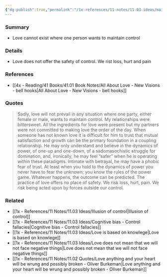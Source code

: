 ```yaml
---
{"dg-publish":true,"permalink":"/1x-references/11-notes/11-03-ideas/maintaining-control-cannot-exist-with-love/","title":"Maintaining control cannot exist with love","created":"2025-03-27T20:56:51.898+03:00","updated":"2025-04-14T19:39:44.234+03:00"}
---
```



### Summary
- Love cannot exist where one person wants to maintain control

### Details
- Love does not offer the safety of control. We rist loss, hurt and pain

### References
- [[4x - Reading/41 Books/41.01 Book Notes/All About Love - New Visions - bell hooks\|All About Love - New Visions - bell hooks]]

### Quotes
> Sadly, love will not prevail in any situation where one party, either female or male, wants to maintain control. My relationships were bittersweet. All the ingredients for love were present but my partners were not committed to making love the order of the day. When someone has not known love it is difficult for him to trust that mutual satisfaction and growth can be the primary foundation in a coupling relationship. He may only understand and believe in the dynamics of power, of one-up and one-down, of a sadomasochistic struggle for domination, and, ironically, he may feel “safer” when he is operating within these paradigms. Intimate with betrayal, he may have a phobic fear of trust. At least when you hold to the dynamics of power you never have to fear the unknown; you know the rules of the power game. Whatever happens, the outcome can be predicted. The practice of love offers no place of safety. We risk loss, hurt, pain. We risk being acted upon by forces outside our control.


### Related
- [[1x - References/11 Notes/11.03 Ideas/Illusion of control\|Illusion of control]]
- [[1x - References/11 Notes/11.03 Ideas/Cognitive bias - Control fallacies\|Cognitive bias - Control fallacies]]
- [[1x - References/11 Notes/11.03 Ideas/Love is based on knowlege\|Love is based on knowlege]]
- [[1x - References/11 Notes/11.03 Ideas/Love does not mean that we will not face negative things\|Love does not mean that we will not face negative things]]
- [[1x - References/11 Notes/11.02 Quotes/Love anything and your heart will be wrung and possibly broken - Oliver Burkeman\|Love anything and your heart will be wrung and possibly broken - Oliver Burkeman]]
